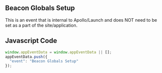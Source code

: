 ## Beacon Globals Setup

This is an event that is internal to Apollo/Launch and does NOT need to be set as a part of the site/application.

## Javascript Code
```js
window.appEventData = window.appEventData || [];
appEventData.push({
  "event": "Beacon Globals Setup"
});
```
